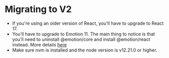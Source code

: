 # Migrating to V2

- If you're using an older version of React, you'll have to upgrade to React 17.
- You'll have to upgrade to Emotion 11. The main thing to notice is that you'll need to uninstall @emotion/core and install @emotion/react instead. More details [here](https://emotion.sh/docs/emotion-11)
- Make sure nvm is installed and the node version is v12.21.0 or higher.
